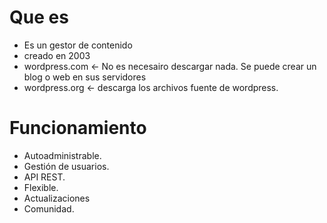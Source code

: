 # Que es

- Es un gestor de contenido
- creado en 2003
- wordpress.com <- No es necesairo descargar nada. Se puede crear un blog o web en sus servidores
- wordpress.org <- descarga los archivos fuente de wordpress.

# Funcionamiento

- Autoadministrable.
- Gestión de usuarios.
- API REST.
- Flexible.
- Actualizaciones
- Comunidad.